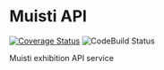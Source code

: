 # Muisti API

[![Coverage Status](https://coveralls.io/repos/github/Metatavu/muisti-api/badge.svg?branch=develop)](https://coveralls.io/github/Metatavu/muisti-api?branch=develop)
![CodeBuild Status](https://codebuild.eu-central-1.amazonaws.com/badges?uuid=eyJlbmNyeXB0ZWREYXRhIjoiZzZ4U1dlb1k4aU51UE9LN0tyZEFyRFlNR1BXTzRwRmNmNzk3ZXlaWjR2MTFzaFM3SVpCRVZhZFNWYkJLWWlyMkptZW1RVTJsUWRvMmpxVkJjdm5OUnpNPSIsIml2UGFyYW1ldGVyU3BlYyI6InliZTVhM3pnT2xZYVJLVGQiLCJtYXRlcmlhbFNldFNlcmlhbCI6MX0%3D&branch=develop "CodeBuild status")

Muisti exhibition API service 
